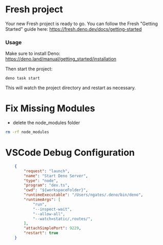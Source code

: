 # Fresh project

Your new Fresh project is ready to go. You can follow the Fresh "Getting
Started" guide here: https://fresh.deno.dev/docs/getting-started

### Usage

Make sure to install Deno: https://deno.land/manual/getting_started/installation

Then start the project:

```
deno task start
```

This will watch the project directory and restart as necessary.

# Fix Missing Modules
- delete the node_modules folder
```bash
rm -rf node_modules
```

# VSCode Debug Configuration
```json
    {
        "request": "launch",
        "name": "Start Deno Server",
        "type": "node",
        "program": "dev.ts",
        "cwd": "${workspaceFolder}",
        "runtimeExecutable": "/Users/ngates/.deno/bin/deno",
        "runtimeArgs": [
            "run",
            "--inspect-wait",
            "--allow-all",
            "--watch=static/,routes/",
        ],
        "attachSimplePort": 9229,
        "restart": true
    }
```
